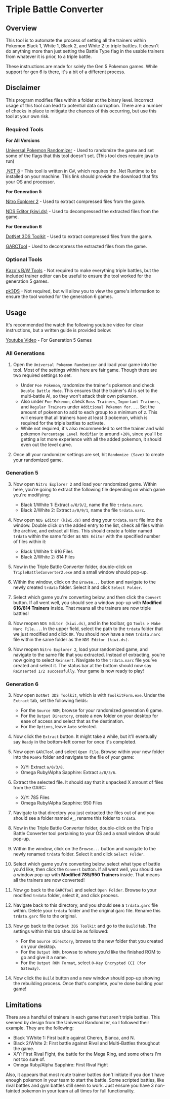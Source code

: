 # Triple Battle Converter

## Overview

This tool is to automate the process of setting all the trainers within Pokemon Black 1, White 1, Black 2, and White 2 to triple battles. It doesn't do anything more than just setting the Battle Type flag in the usable trainers from whatever it is prior, to a triple battle.

These instructions are made for solely the Gen 5 Pokemon games. While support for gen 6 is there, it's a bit of a different process.

## Disclaimer

This program modifies files within a folder at the binary level. Incorrect usage of this tool can lead to potential data corruption. There are a number of checks in place to mitigate the chances of this occurring, but use this tool at your own risk.

### Required Tools

**For All Versions**

[Universal Pokemon Randomizer](https://github.com/Ajarmar/universal-pokemon-randomizer-zx/releases) - Used to randomize the game and set some of the flags that this tool doesn't set. (This tool does require java to run)

[.NET 8](https://dotnet.microsoft.com/en-us/download) - This tool is written in C#, which requires the .Net Runtime to be installed on your machine. This link should provide the download that fits your OS and processor.

**For Generation 5**

[Nitro Explorer 2](https://projectpokemon.org/home/files/file/2070-nitro-explorer/) - Used to extract compressed files from the game.

[NDS Editor (kiwi.ds)](https://projectpokemon.org/home/files/file/2073-nds-editor-kiwids/) - Used to decompressed the extracted files from the game.

**For Generation 6**

[DotNet 3DS Toolkit](https://github.com/evandixon/DotNet3dsToolkit/releases/tag/1.4.6) - Used to extract compressed files from the game.

[GARCTool](https://github.com/kwsch/GARCTool/releases/tag/1.3a) - Used to decompress the extracted files from the game.

### Optional Tools

[Kazo's B/W Tools](https://projectpokemon.org/home/forums/topic/13424-kazos-bw-tools/) - Not required to make everything triple battles, but the included trainer editor can be useful to ensure the tool worked for the generation 5 games.

[pk3DS](https://projectpokemon.org/home/forums/topic/34377-pk3ds-pok%C3%A9mon-3ds-rom-editor-and-randomizer/) - Not required, but will allow you to view the game's information to ensure the tool worked for the generation 6 games.

## Usage

It's recommended the watch the following youtube video for clear instructions, but a written guide is provided below:

[Youtube Video](https://www.youtube.com/watch?v=u3LQNY04gO8&lc) - For Generation 5 Games

### All Generations

1. Open the `Universal Pokemon Randomizer` and load your game into the tool. Most of the settings within here are fair game. Though there are two required settings to set.
   - Under `Foe Pokemon`, randomize the trainer's pokemon and check `Double Battle Mode`. This ensures that the trainer's AI is set to the multi-battle AI, so they won't attack their own pokemon.
   - Also under `Foe Pokemon`, check `Boss Trainers`, `Important Trainers`, and `Regular Trainers` under `Additional Pokemon for...`. Set the amount of pokemon to add to each group to a minimum of `2`. This will ensure that all trainers have at least 3 pokemon, which is required for the triple battles to activate.
   - While not required, it's also recommended to set the trainer and wild pokemon `Percentage Level Modifier` to around `+20%`, since you'll be getting a lot more experience with all the added pokemon, it should even out the level curve.

2. Once all your randomizer settings are set, hit `Randomize (Save)` to create your randomized game.

### Generation 5

3. Now open `Nitro Explorer 2` and load your randomized game. Within here, you're going to extract the following file depending on which game you're modifying:
    - Black 1/White 1: Extract `a/0/9/2`, name the file `trdata.narc`.
    - Black 2/White 2: Extract `a/0/9/1`, name the file `trdata.narc`.

4. Now open `NDS Editor (kiwi.ds)` and drag your `trdata.narc` file into the window. Double click on the added entry to the list, check all files within the archive, and extract all files. This should create a folder named `trdata` within the same folder as `NDS Editor` with the specified number of files within it:
    - Black 1/White 1: 616 Files
    - Black 2/White 2: 814 Files

5. Now in the Triple Battle Converter folder, double-click on `TripleBattleConverter2.exe` and a small window should pop-up.

6. Within the window, click on the `Browse...` button and navigate to the newly created `trdata` folder. Select it and click `Select Folder`.

7. Select which game you're converting below, and then click the `Convert` button.
   If all went well, you should see a window pop-up with **Modified 616/814 Trainers** inside. That means all the trainers are now triple battles!

8. Now reopen `NDS Editor (kiwi.ds)`, and in the toolbar, go `Tools > Make Narc File...`. In the upper field, select the path to the `trdata` folder that we just modified and click `OK`. You should now have a new `trdata.narc` file within the same folder as the `NDS Editor (kiwi.ds)`.

9. Now reopen `Nitro Explorer 2`, load your randomized game, and navigate to the same file that you extracted. Instead of extracting, you're now going to select `Reinsert`. Navigate to the `trdata.narc` file you've created and select it. The status bar at the bottom should now say `Reinserted 1/2 successfully`. Your game is now ready to play!

### Generation 6

3. Now open `DotNet 3DS Toolkit`, which is with `ToolkitForm.exe`. Under the `Extract` tab, set the following fields:
    - For the `Source ROM`, browse for your randomized generation 6 game.
    - For the `Output Directory`, create a new folder on your desktop for ease of access and select that as the destination.
    - For the `Options`, leave `Auto` selected.

4. Now click the `Extract` button. It might take a while, but it'll eventually say `Ready` in the bottom-left corner for once it's completed.

5. Now open `GARCTool` and select `Open File`. Browse within your new folder into the `RomFS` folder and navigate to the file of your game:
    - X/Y: Extract `a/0/3/8`.
    - Omega Ruby/Alpha Sapphire: Extract `a/0/3/6`.

6. Extract the selected file. It should say that it unpacked X amount of files from the GARC:
    - X/Y: 785 Files
    - Omega Ruby/Alpha Sapphire: 950 Files

7. Navigate to that directory you just extracted the files out of and you should see a folder named `#_`, rename this folder to `trdata`.

8. Now in the Triple Battle Converter folder, double-click on the Triple Battle Converter tool pertaining to your OS and a small window should pop-up.

9. Within the window, click on the `Browse...` button and navigate to the newly renamed `trdata` folder. Select it and click `Select Folder`.

10. Select which game you're converting below, select what type of battle you'd like, then click the `Convert` button.
   If all went well, you should see a window pop-up with **Modified 785/950 Trainers** inside. That means all the trainers are now converted!

11. Now go back to the `GARCTool` and select `Open Folder`. Browse to your modified `trdata` folder, select it, and click process.

12. Navigate back to this directory, and you should see a `trdata.garc` file within. Delete your `trdata` folder and the original garc file. Rename this `trdata.garc` file to the original.

13. Now go back to the `DotNet 3DS Toolkit` and go to the `Build` tab. The settings within this tab should be as followed:
    - For the `Source Directory`, browse to the new folder that you created on your desktop.
    - For the `Output ROM`, browse to where you'd like the finished ROM to go and give it a name.
    - For the `Output ROM Format`, select `0-Key Encrypted CCI (for Gateway)`.

14. Now click the `Build` button and a new window should pop-up showing the rebuilding process. Once that's complete, you're done building your game!

## Limitations

There are a handful of trainers in each game that aren't triple battles. This seemed by design from the Universal Randomizer, so I followed their example. They are the following:

- Black 1/White 1: First battle against Cheren, Bianca, and N.
- Black 2/White 2: First battle against Rival and Multi-Battles throughout the game.
- X/Y: First Rival Fight, the battle for the Mega Ring, and some others I'm not too sure of.
- Omega Ruby/Alpha Sapphire: First Rival Fight

Also, it appears that most route trainer battles don't initiate if you don't have enough pokemon in your team to start the battle. Some scripted battles, like rival battles and gym battles still seem to work. Just ensure you have 3 non-fainted pokemon in your team at all times for full functionality.
